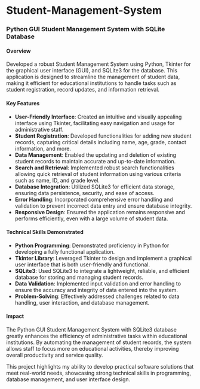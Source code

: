 # Student-Management-System
### Python GUI Student Management System with SQLite Database

#### Overview
Developed a robust Student Management System using Python, Tkinter for the graphical user interface (GUI), and SQLite3 for the database. This application is designed to streamline the management of student data, making it efficient for educational institutions to handle tasks such as student registration, record updates, and information retrieval.

#### Key Features
- **User-Friendly Interface**: Created an intuitive and visually appealing interface using Tkinter, facilitating easy navigation and usage for administrative staff.
- **Student Registration**: Developed functionalities for adding new student records, capturing critical details including name, age, grade, contact information, and more.
- **Data Management**: Enabled the updating and deletion of existing student records to maintain accurate and up-to-date information.
- **Search and Retrieval**: Implemented robust search functionalities allowing quick retrieval of student information using various criteria such as name, ID, and grade level.
- **Database Integration**: Utilized SQLite3 for efficient data storage, ensuring data persistence, security, and ease of access.
- **Error Handling**: Incorporated comprehensive error handling and validation to prevent incorrect data entry and ensure database integrity.
- **Responsive Design**: Ensured the application remains responsive and performs efficiently, even with a large volume of student data.

#### Technical Skills Demonstrated
- **Python Programming**: Demonstrated proficiency in Python for developing a fully functional application.
- **Tkinter Library**: Leveraged Tkinter to design and implement a graphical user interface that is both user-friendly and functional.
- **SQLite3**: Used SQLite3 to integrate a lightweight, reliable, and efficient database for storing and managing student records.
- **Data Validation**: Implemented input validation and error handling to ensure the accuracy and integrity of data entered into the system.
- **Problem-Solving**: Effectively addressed challenges related to data handling, user interaction, and database management.

#### Impact
The Python GUI Student Management System with SQLite3 database greatly enhances the efficiency of administrative tasks within educational institutions. By automating the management of student records, the system allows staff to focus more on educational activities, thereby improving overall productivity and service quality.

This project highlights my ability to develop practical software solutions that meet real-world needs, showcasing strong technical skills in programming, database management, and user interface design.
